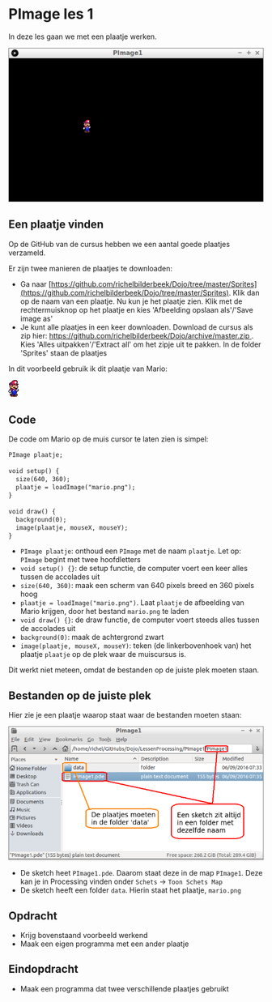 # PImage les 1

In deze les gaan we met een plaatje werken.

![PImage1.png](PImage1.png)

## Een plaatje vinden

Op de GitHub van de cursus hebben we een aantal goede plaatjes verzameld.

Er zijn twee manieren de plaatjes te downloaden:
 
 * Ga naar [https://github.com/richelbilderbeek/Dojo/tree/master/Sprites](https://github.com/richelbilderbeek/Dojo/tree/master/Sprites). Klik dan op de naam van een plaatje. Nu kun je het plaatje zien. Klik met de rechtermuisknop op het plaatje en kies 'Afbeelding opslaan als'/'Save image as'
 * Je kunt alle plaatjes in een keer downloaden. Download de cursus als zip hier: [https://github.com/richelbilderbeek/Dojo/archive/master.zip ](https://github.com/richelbilderbeek/Dojo/archive/master.zip). Kies 'Alles uitpakken'/'Extract all' om het zipje uit te pakken. In de folder 'Sprites' staan de plaatjes

In dit voorbeeld gebruik ik dit plaatje van Mario:

![mario.png](mario.png)

## Code

De code om Mario op de muis cursor te laten zien is simpel:

```
PImage plaatje;

void setup() {
  size(640, 360);
  plaatje = loadImage("mario.png");
}

void draw() {
  background(0);
  image(plaatje, mouseX, mouseY);
}
```

 * `PImage plaatje`: onthoud een `PImage` met de naam `plaatje`. Let op: `PImage` begint met twee hoofdletters
 * `void setup() {}`: de setup functie, de computer voert een keer alles tussen de accolades uit
 * `size(640, 360)`: maak een scherm van 640 pixels breed en 360 pixels hoog
 * `plaatje = loadImage("mario.png")`. Laat `plaatje` de afbeelding van Mario krijgen, door het bestand `mario.png` te laden
 * `void draw() {}`: de draw functie, de computer voert steeds alles tussen de accolades uit
 * `background(0)`: maak de achtergrond zwart
 * `image(plaatje, mouseX, mouseY)`: teken (de linkerbovenhoek van) het plaatje `plaatje` op de plek waar de muiscursus is.

Dit werkt niet meteen, omdat de bestanden op de juiste plek moeten staan.

## Bestanden op de juiste plek

Hier zie je een plaatje waarop staat waar de bestanden moeten staan:

![Folderstructuur.png](Folderstructuur.png)

 * De sketch heet `PImage1.pde`. Daarom staat deze in de map `PImage1`. Deze kan je in Processing vinden onder `Schets` -> `Toon Schets Map`
 * De sketch heeft een folder `data`. Hierin staat het plaatje, `mario.png`

## Opdracht

 * Krijg bovenstaand voorbeeld werkend
 * Maak een eigen programma met een ander plaatje

## Eindopdracht

 * Maak een programma dat twee verschillende plaatjes gebruikt
